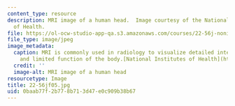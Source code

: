 ```yaml
---
content_type: resource
description: MRI image of a human head.  Image courtesy of the National Institutes
  of Health.
file: https://ol-ocw-studio-app-qa.s3.amazonaws.com/courses/22-56j-noninvasive-imaging-in-biology-and-medicine-fall-2005/0baab77f2b778b713d47e0c909b38b67_22-56jf05.jpg
file_type: image/jpeg
image_metadata:
  caption: MRI is commonly used in radiology to visualize detailed internal structure
    and limited function of the body.[National Institutes of Health](http://www.nih.gov/).
  credit: ''
  image-alt: MRI image of a human head
resourcetype: Image
title: 22-56jf05.jpg
uid: 0baab77f-2b77-8b71-3d47-e0c909b38b67
---
```

